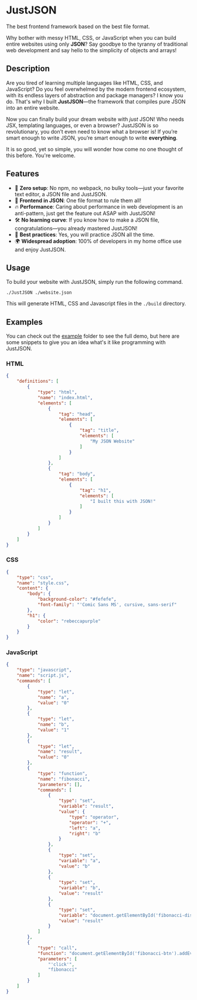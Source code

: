 # JustJSON
The best frontend framework based on the best file format. 

Why bother with messy HTML, CSS, or JavaScript when you can build entire websites using only **JSON**? Say goodbye to the tyranny of traditional web development and say hello to the simplicity of objects and arrays!


## Description
Are you tired of learning multiple languages like HTML, CSS, and JavaScript? Do you feel overwhelmed by the modern frontend ecosystem, with its endless layers of abstraction and package managers? I know you do. That's why I built **JustJSON**—the framework that compiles pure JSON into an entire website.

Now you can finally build your dream website with *just* JSON! Who needs JSX, templating languages, or even a browser? JustJSON is so revolutionary, you don’t even need to know what a browser is! If you’re smart enough to write JSON, you’re smart enough to write **everything**.


It is so good, yet so simple, you will wonder how come no one thought of this before. You're welcome.

## Features
- 🚀 **Zero setup**: No npm, no webpack, no bulky tools—just your favorite text editor, a JSON file and JustJSON.
- 💪 **Frontend in JSON**: One file format to rule them all!
- 🔥 **Performance**: Caring about performance in web development is an anti-pattern, just get the feature out ASAP with JustJSON!
- 🛠️ **No learning curve**: If you know how to make a JSON file, congratulations—you already mastered JustJSON!
- 🥇 **Best practices**: Yes, you will practice JSON all the time.
- 🌍 **Widespread adoption**: 100% of developers in my home office use and enjoy JustJSON.

## Usage
To build your website with JustJSON, simply run the following command.
```
./JustJSON ./website.json
```

This will generate HTML, CSS and Javascript files in the `./build` directory.


## Examples

You can check out the [example](https://github.com/JureBevc/justjson/tree/main/example) folder to see the full demo, but here are some snippets to give you an idea what's it like programming with JustJSON.

### HTML

```json
{
    "definitions": [
        {
            "type": "html",
            "name": "index.html",
            "elements": [
                {
                    "tag": "head",
                    "elements": [
                        {
                            "tag": "title",
                            "elements": [
                                "My JSON Website"
                            ]
                        }
                    ]
                },
                {
                    "tag": "body",
                    "elements": [
                        {
                            "tag": "h1",
                            "elements": [
                                "I built this with JSON!"
                            ]
                        }
                    ]
                }
            ]
        }
    ]
}
```

### CSS

```json
{
    "type": "css",
    "name": "style.css",
    "content": {
        "body": {
            "background-color": "#fefefe",
            "font-family": "'Comic Sans MS', cursive, sans-serif"
        },
        "h1": {
            "color": "rebeccapurple"
        }
    }
}
```

### JavaScript

```json
{
    "type": "javascript",
    "name": "script.js",
    "commands": [
        {
            "type": "let",
            "name": "a",
            "value": "0"
        },
        {
            "type": "let",
            "name": "b",
            "value": "1"
        },
        {
            "type": "let",
            "name": "result",
            "value": "0"
        },
        {
            "type": "function",
            "name": "fibonacci",
            "parameters": [],
            "commands": [
                {
                    "type": "set",
                    "variable": "result",
                    "value": {
                        "type": "operator",
                        "operator": "+",
                        "left": "a",
                        "right": "b"
                    }
                },
                {
                    "type": "set",
                    "variable": "a",
                    "value": "b"
                },
                {
                    "type": "set",
                    "variable": "b",
                    "value": "result"
                },
                {
                    "type": "set",
                    "variable": "document.getElementById('fibonacci-display').innerText",
                    "value": "result"
                }
            ]
        },
        {
            "type": "call",
            "function": "document.getElementById('fibonacci-btn').addEventListener",
            "parameters": [
                "'click'",
                "fibonacci"
            ]
        }
    ]
}
```